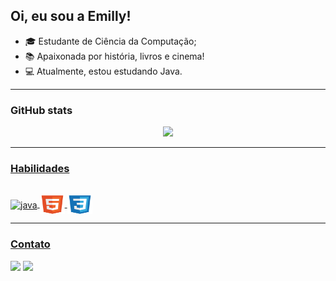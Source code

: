 ## Oi, eu sou a Emilly!

- 🎓 Estudante de Ciência da Computação;
- 📚 Apaixonada por história, livros e cinema!
- 💻 Atualmente, estou estudando Java.
___

### GitHub stats
<div align="center">
  <a href="https://github.com/httpsemilly">
  <img width="50%" src="https://github-readme-stats.vercel.app/api?username=httpsemilly&show_icons=true&theme=omni&include_all_commits=true&count_private=true"/>
</div>
    
___

  ### Habilidades
  <div style="display: inline_block"><br>
    <img align="center" alt="java" height="30" width="40" src="https://cdn.jsdelivr.net/gh/devicons/devicon@latest/icons/java/java-original.svg">
    <img align="center" alt="HTML" height="30" width="40" src="https://raw.githubusercontent.com/devicons/devicon/master/icons/html5/html5-original.svg">
    <img align="center" alt="CSS" height="30" width="40" src="https://raw.githubusercontent.com/devicons/devicon/master/icons/css3/css3-original.svg">
</div>

___
  
  ### Contato
  <div> 
    <a href="mailto:emillymenezescs@gmail.com"><img src="https://img.shields.io/badge/Gmail-D14836?style=for-the-badge&logo=gmail&logoColor=white" target="_blank"></a>
    <a href="https://www.linkedin.com/in/emillycavalcante" target="_blank"><img src="https://img.shields.io/badge/-LinkedIn-%230077B5?style=for-the-badge&logo=linkedin&logoColor=white" target="_blank"></a>   
  </div>
